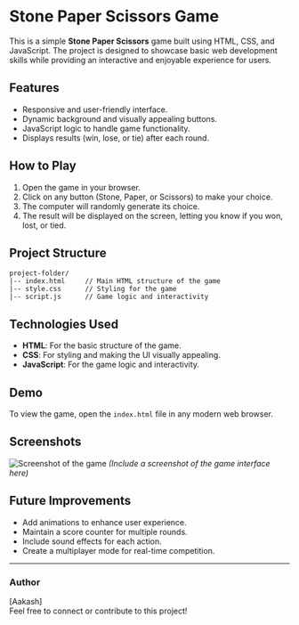 # Stone Paper Scissors Game

This is a simple **Stone Paper Scissors** game built using HTML, CSS, and JavaScript. The project is designed to showcase basic web development skills while providing an interactive and enjoyable experience for users.

## Features
- Responsive and user-friendly interface.
- Dynamic background and visually appealing buttons.
- JavaScript logic to handle game functionality.
- Displays results (win, lose, or tie) after each round.

## How to Play
1. Open the game in your browser.
2. Click on any button (Stone, Paper, or Scissors) to make your choice.
3. The computer will randomly generate its choice.
4. The result will be displayed on the screen, letting you know if you won, lost, or tied.

## Project Structure
```
project-folder/
|-- index.html     // Main HTML structure of the game
|-- style.css      // Styling for the game
|-- script.js      // Game logic and interactivity
```

## Technologies Used
- **HTML**: For the basic structure of the game.
- **CSS**: For styling and making the UI visually appealing.
- **JavaScript**: For the game logic and interactivity.

## Demo
To view the game, open the `index.html` file in any modern web browser.

## Screenshots
![Screenshot of the game](screenshot.png) *(Include a screenshot of the game interface here)*

## Future Improvements
- Add animations to enhance user experience.
- Maintain a score counter for multiple rounds.
- Include sound effects for each action.
- Create a multiplayer mode for real-time competition.


---

### Author
[Aakash]  
Feel free to connect or contribute to this project!

